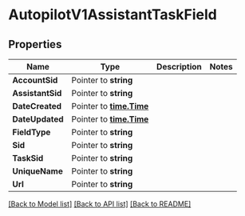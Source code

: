 # AutopilotV1AssistantTaskField

## Properties

Name | Type | Description | Notes
------------ | ------------- | ------------- | -------------
**AccountSid** | Pointer to **string** |  |
**AssistantSid** | Pointer to **string** |  |
**DateCreated** | Pointer to [**time.Time**](time.Time.md) |  |
**DateUpdated** | Pointer to [**time.Time**](time.Time.md) |  |
**FieldType** | Pointer to **string** |  |
**Sid** | Pointer to **string** |  |
**TaskSid** | Pointer to **string** |  |
**UniqueName** | Pointer to **string** |  |
**Url** | Pointer to **string** |  |

[[Back to Model list]](../README.md#documentation-for-models) [[Back to API list]](../README.md#documentation-for-api-endpoints) [[Back to README]](../README.md)


